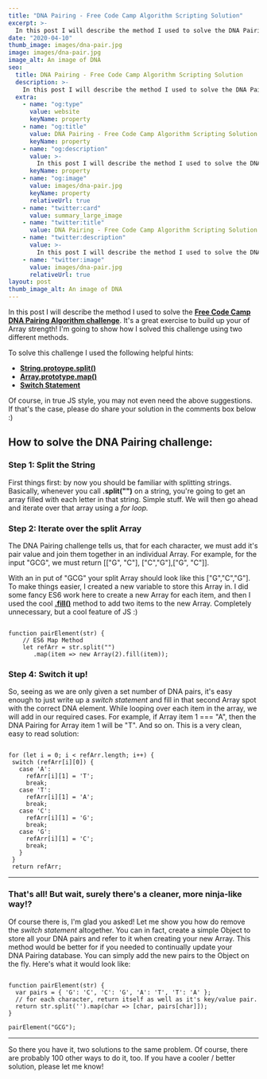 ```yaml
---
title: "DNA Pairing - Free Code Camp Algorithm Scripting Solution"
excerpt: >-
  In this post I will describe the method I used to solve the DNA Pairing algorithm on Free Code Camp.
date: "2020-04-10"
thumb_image: images/dna-pair.jpg
image: images/dna-pair.jpg
image_alt: An image of DNA
seo:
  title: DNA Pairing - Free Code Camp Algorithm Scripting Solution
  description: >-
    In this post I will describe the method I used to solve the DNA Pairing algorithm on Free Code Camp.
  extra:
    - name: "og:type"
      value: website
      keyName: property
    - name: "og:title"
      value: DNA Pairing - Free Code Camp Algorithm Scripting Solution
      keyName: property
    - name: "og:description"
      value: >-
        In this post I will describe the method I used to solve the DNA Pairing algorithm on Free Code Camp.
      keyName: property
    - name: "og:image"
      value: images/dna-pair.jpg
      keyName: property
      relativeUrl: true
    - name: "twitter:card"
      value: summary_large_image
    - name: "twitter:title"
      value: DNA Pairing - Free Code Camp Algorithm Scripting Solution
    - name: "twitter:description"
      value: >-
        In this post I will describe the method I used to solve the DNA Pairing algorithm on Free Code Camp.
    - name: "twitter:image"
      value: images/dna-pair.jpg
      relativeUrl: true
layout: post
thumb_image_alt: An image of DNA
---
```


In this post I will describe the method I used to solve the [**Free Code Camp DNA Pairing Algorithm challenge**](https://www.freecodecamp.org/learn/javascript-algorithms-and-data-structures/intermediate-algorithm-scripting/dna-pairing). It's a great exercise to build up your of Array strength! I'm going to show how I solved this challenge using two different methods.

To solve this challenge I used the following helpful hints:

- [**String.protoype.split()**](https://www.w3schools.com/jsref/jsref_split.asp)
- **[Array.prototype.map()](https://developer.mozilla.org/en-US/docs/Web/JavaScript/Reference/Global_Objects/Array/map)**
- [**Switch Statement**](https://www.w3schools.com/js/js_switch.asp)

Of course, in true JS style, you may not even need the above suggestions. If that's the case, please do share your solution in the comments box below :)

## **How to solve the DNA Pairing challenge:**

### **Step 1: Split the String**

First things first: by now you should be familiar with splitting strings. Basically, whenever you call **.split("")** on a string, you're going to get an array filled with each letter in that string. Simple stuff. We will then go ahead and iterate over that array using a *for loop.*

### **Step 2: Iterate over the split Array**

The DNA Pairing challenge tells us, that for each character, we must add it's pair value and join them together in an individual Array. For example, for the input "GCG", we must return \[\["G", "C"\], \["C","G"\],\["G", "C"\]\].

With an in put of "GCG" your split Array should look like this \["G","C","G"\]. To make things easier, I created a new variable to store this Array in. I did some fancy ES6 work here to create a new Array for each item, and then I used the cool **[.fill()](https://developer.mozilla.org/en/docs/Web/JavaScript/Reference/Global_Objects/Array/fill)** method to add two items to the new Array. Completely unnecessary, but a cool feature of JS :)

```

function pairElement(str) {
    // ES6 Map Method
    let refArr = str.split("")
       .map(item => new Array(2).fill(item));
```

### **Step 4: Switch it up!**

So, seeing as we are only given a set number of DNA pairs, it's easy enough to just write up a *switch statement* and fill in that second Array spot with the correct DNA element. While looping over each item in the array, we will add in our required cases. For example, if Array item 1 === "A", then the DNA Pairing for Array item 1 will be "T". And so on. This is a very clean, easy to read solution:

```

for (let i = 0; i < refArr.length; i++) {
 switch (refArr[i][0]) {
   case 'A':
     refArr[i][1] = 'T';
     break;
   case 'T':
     refArr[i][1] = 'A';
     break;
   case 'C':
     refArr[i][1] = 'G';
     break;
   case 'G':
     refArr[i][1] = 'C';
     break;
   }
 }
 return refArr;

```

---

### **That's all! But wait, surely there's a cleaner, more ninja-like way!?**

Of course there is, I'm glad you asked! Let me show you how do remove the *switch statement* altogether. You can in fact, create a simple Object to store all your DNA pairs and refer to it when creating your new Array. This method would be better for if you needed to continually update your DNA Pairing database. You can simply add the new pairs to the Object on the fly. Here's what it would look like:

```

function pairElement(str) {
  var pairs = { 'G': 'C', 'C': 'G', 'A': 'T', 'T': 'A' };
  // for each character, return itself as well as it's key/value pair.
  return str.split('').map(char => [char, pairs[char]]);
}

pairElement("GCG");
```

---

So there you have it, two solutions to the same problem. Of course, there are probably 100 other ways to do it, too. If you have a cooler / better solution, please let me know!
